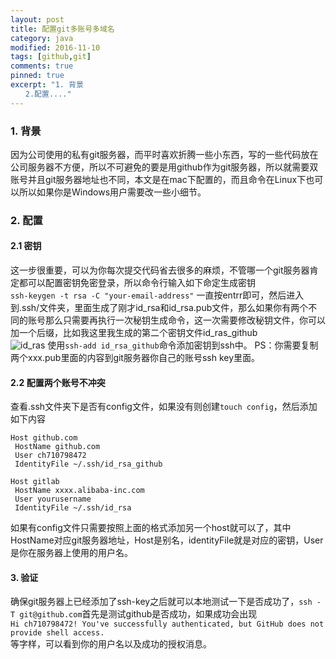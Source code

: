 ```yaml
---
layout: post
title: 配置git多账号多域名
category: java
modified: 2016-11-10
tags: [github,git]
comments: true
pinned: true
excerpt: "1. 背景
　　2.配置...."
---
```

### 1. 背景  
  因为公司使用的私有git服务器，而平时喜欢折腾一些小东西，写的一些代码放在公司服务器不方便，所以不可避免的要是用github作为git服务器，所以就需要双账号并且git服务器地址也不同，本文是在mac下配置的，而且命令在Linux下也可以所以如果你是Windows用户需要改一些小细节。   
### 2. 配置  
#### 2.1 密钥   
  这一步很重要，可以为你每次提交代码省去很多的麻烦，不管哪一个git服务器肯定都可以配置密钥免密登录，所以命令行输入如下命定生成密钥  
```ssh-keygen -t rsa -C "your-email-address"```
一直按entrr即可，然后进入到.ssh/文件夹，里面生成了刚才id_rsa和id_rsa.pub文件，那么如果你有两个不同的账号那么只需要再执行一次秘钥生成命令，这一次需要修改秘钥文件，你可以加一个后缀，比如我这里我生成的第二个密钥文件id_ras_github  
![id_ras](https://github.com/ch710798472/blog/blob/gh-pages/img/id_ras.png)
  使用```ssh-add id_rsa_github```命令添加密钥到ssh中。
  PS：你需要复制两个xxx.pub里面的内容到git服务器你自己的账号ssh key里面。  
#### 2.2 配置两个账号不冲突  
  查看.ssh文件夹下是否有config文件，如果没有则创建```touch config```，然后添加如下内容  
  
    Host github.com
     HostName github.com
     User ch710798472
     IdentityFile ~/.ssh/id_rsa_github
    
    Host gitlab
     HostName xxxx.alibaba-inc.com
     User yourusername
     IdentityFile ~/.ssh/id_rsa
     
  如果有config文件只需要按照上面的格式添加另一个host就可以了，其中HostName对应git服务器地址，Host是别名，identityFile就是对应的密钥，User是你在服务器上使用的用户名。  
#### 3. 验证  
  确保git服务器上已经添加了ssh-key之后就可以本地测试一下是否成功了，```ssh -T git@github.com```首先是测试github是否成功，如果成功会出现  
```Hi ch710798472! You've successfully authenticated, but GitHub does not provide shell access.```  
等字样，可以看到你的用户名以及成功的授权消息。  
